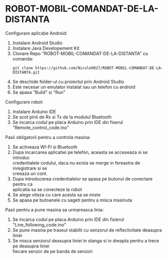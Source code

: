 # ROBOT-MOBIL-COMANDAT-DE-LA-DISTANTA

Configurare aplicație Android:<br />
  1. Instalare Android Studio<br />
  2. Instalare Java Developement Kit<br />
  3. Clonare Repo "ROBOT-MOBIL-COMANDAT-DE-LA-DISTANTA" cu comanda: <br />
     ````
     git clone https://github.com/Nicole0027/ROBOT-MOBIL-COMANDAT-DE-LA-DISTANTA.git
      ````
  4. Se deschide folder-ul cu proiectul prin Android Studio
  5. Este necesar un emulator instalat sau un telefon cu android
  6. Se apasa "Build" si "Run"



Configurare robot: <br />
  1. Instalare Arduino IDE<br />
  2. Se scot pinii de Rx si Tx de la modulul Bluetooth<br />
  3. Se incarca codul pe placa Arduino prin IDE din fiserul "Remote_control_code.ino"<br />



Pasii obligatorii pentru a controla masina:<br />
  1. Se activeaza WI-FI si Bluetooth
  2. Dupa incarcarea aplicatiei pe telefon, aceasta se acceseaza si se introduc<br />
credentialele codului, daca nu exista se merge in fereastra de inregistrare si se <br />
creeaza un cont.
  3. Dupa introducerea credentialelor se apasa pe butonul de conectare pentru ca<br />
aplicatia sa se conecteze la robot
  4. Se alege viteza cu care acesta sa se miste
  5. Se apasa pe butoanele cu sageti pentru a misca masinuta


Pasii pentru a pune masina sa urmareasca linia:
  1. Se incarca codul pe placa Arduino prin IDE din fisierul "Line_following_code.ino"<br />
  2. Se pune masina pe traseul stabilit cu senzorul de reflectivitate deasupra liniei<br />
  3. Se misca senzorul deasupra liniei in stanga si in dreapta pentru a trece pe deasupra liniei<br />
fiecare senzor de pe banda de senzori
  
     

